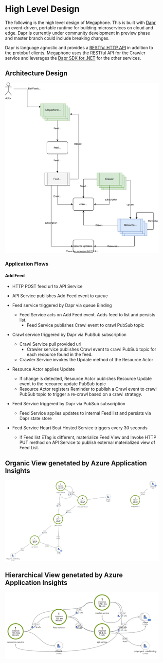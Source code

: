 # High Level Design

The following is the high level design of Megaphone. This is built with [Dapr](http://dapr.io), an event-driven, portable runtime for building microservices on cloud and edge. Dapr is currently under community development in preview phase and master branch could include breaking changes.

Dapr is language agnostic and provides a [RESTful HTTP API](https://github.com/dapr/docs/blob/master/reference/api/README.md) in addition to the protobuf clients. Megaphone uses the RESTful API for the Crawler service and leverages the [Dapr SDK for .NET](https://github.com/dapr/dotnet-sdk) for the other services.

## Architecture Design

![megaphone design](./media/megaphone.svg)

### Application Flows

#### Add Feed

- HTTP POST feed url to API Service

- API Service publishes Add Feed event to queue

- Feed service triggered by Dapr via queue Binding
  - Feed Service acts on Add Feed event. Adds feed to list and persists list.
    - Feed Service publishes Crawl event to crawl PubSub topic

- Crawl service triggered by Dapr via PubSub subscription
  - Crawl Service pull provided url
    - Crawler service publishes Crawl event to crawl PubSub topic for each recource found in the feed.
  - Crawler Service invokes the Update method of the Resource Actor

- Resource Actor applies Update
  - If change is detected, Resource Actor publishes Resource Update event to the recource update PubSub topic
  - Resource Actor registers Reminder to publish a Crawl event to crawl PubSub topic to trigger a re-crawl based on a crawl strategy.

- Feed Service triggered by Dapr via PubSub subscription
  - Feed Service applies updates to internal Feed list and persists via Dapr state store

- Feed Service Heart Beat Hosted Service triggers every 30 seconds
  - If Feed list ETag is different, materialize Feed View and Invoke HTTP PUT method on API Service to publish external materialized view of Feed List.

  
## Organic View genetated by Azure Application Insights

![megaphone organic view](./media/megaphone-organic-view-application-insights.jpg)

## Hierarchical View genetated by Azure Application Insights

![megaphone organic view](./media/megaphone-hierarchical-view-application-insights.jpg)
